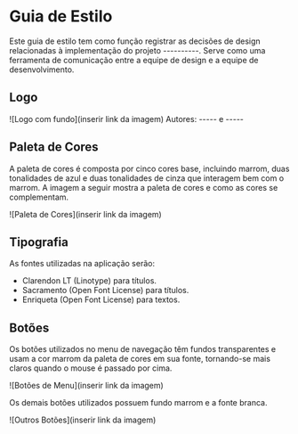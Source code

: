 # Guia de Estilo

Este guia de estilo tem como função registrar as decisões de design relacionadas à implementação do projeto ----------. Serve como uma ferramenta de comunicação entre a equipe de design e a equipe de desenvolvimento.

## Logo

![Logo com fundo](inserir link da imagem)
Autores: ----- e ----- 

## Paleta de Cores

A paleta de cores é composta por cinco cores base, incluindo marrom, duas tonalidades de azul e duas tonalidades de cinza que interagem bem com o marrom. A imagem a seguir mostra a paleta de cores e como as cores se complementam.

![Paleta de Cores](inserir link da imagem)

## Tipografia

As fontes utilizadas na aplicação serão:

- Clarendon LT (Linotype) para títulos.
- Sacramento (Open Font License) para títulos.
- Enriqueta (Open Font License) para textos.

## Botões

Os botões utilizados no menu de navegação têm fundos transparentes e usam a cor marrom da paleta de cores em sua fonte, tornando-se mais claros quando o mouse é passado por cima.

![Botões de Menu](inserir link da imagem)

Os demais botões utilizados possuem fundo marrom e a fonte branca.

![Outros Botões](inserir link da imagem)
